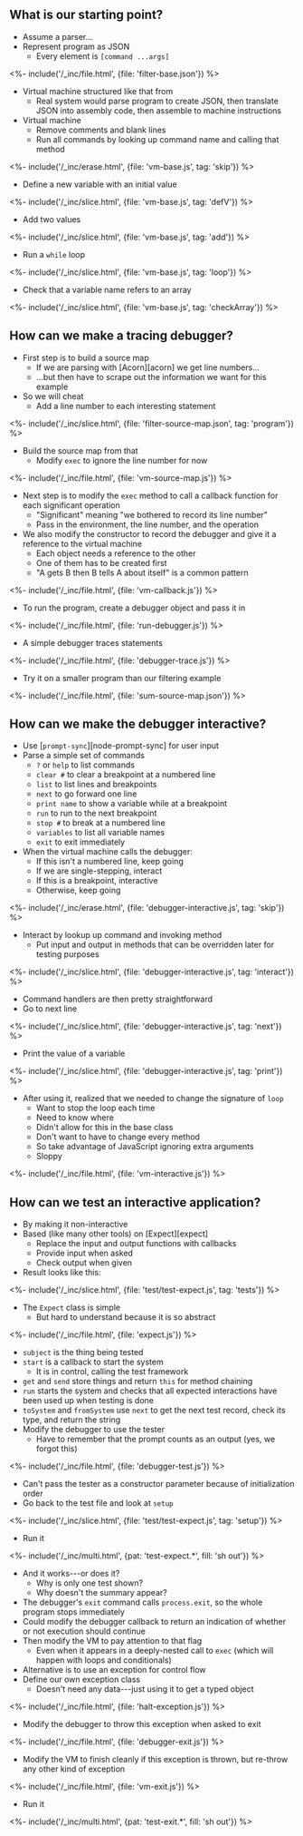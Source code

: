 ---
---

## What is our starting point?

-   Assume a parser...
-   Represent program as JSON
    -   Every element is `[command ...args]`

<%- include('/_inc/file.html', {file: 'filter-base.json'}) %>

-   Virtual machine structured like that from <xref key="virtual-machine"></xref>
    -   Real system would parse program to create JSON, then translate JSON into assembly code, then assemble to machine instructions
-   Virtual machine
    -   Remove comments and blank lines
    -   Run all commands by looking up command name and calling that method

<%- include('/_inc/erase.html', {file: 'vm-base.js', tag: 'skip'}) %>

-   Define a new variable with an initial value

<%- include('/_inc/slice.html', {file: 'vm-base.js', tag: 'defV'}) %>

-   Add two values

<%- include('/_inc/slice.html', {file: 'vm-base.js', tag: 'add'}) %>

-   Run a `while` loop

<%- include('/_inc/slice.html', {file: 'vm-base.js', tag: 'loop'}) %>

-   Check that a variable name refers to an array

<%- include('/_inc/slice.html', {file: 'vm-base.js', tag: 'checkArray'}) %>

## How can we make a tracing debugger?

-   First step is to build a <g key="source_map">source map</g>
    -   If we are parsing with [Acorn][acorn] we get line numbers...
    -   ...but then have to scrape out the information we want for this example
-   So we will cheat
    -   Add a line number to each interesting statement

<%- include('/_inc/slice.html', {file: 'filter-source-map.json', tag: 'program'}) %>

-   Build the source map from that
    -   Modify `exec` to ignore the line number for now

<%- include('/_inc/file.html', {file: 'vm-source-map.js'}) %>

-   Next step is to modify the `exec` method to call a callback function for each significant operation
    -   "Significant" meaning "we bothered to record its line number"
    -   Pass in the environment, the line number, and the operation
-   We also modify the constructor to record the debugger and give it a reference to the virtual machine
    -   Each object needs a reference to the other
    -   One of them has to be created first
    -   "A gets B then B tells A about itself" is a common pattern

<%- include('/_inc/file.html', {file: 'vm-callback.js'}) %>

-   To run the program, create a debugger object and pass it in

<%- include('/_inc/file.html', {file: 'run-debugger.js'}) %>

-   A simple debugger traces statements

<%- include('/_inc/file.html', {file: 'debugger-trace.js'}) %>

-   Try it on a smaller program than our filtering example

<%- include('/_inc/file.html', {file: 'sum-source-map.json'}) %>

## How can we make the debugger interactive?

-   Use [`prompt-sync`][node-prompt-sync] for user input
-   Parse a simple set of commands
    -   `?` or `help` to list commands
    -   `clear #` to clear a breakpoint at a numbered line
    -   `list` to list lines and breakpoints
    -   `next` to go forward one line
    -   `print name` to show a variable while at a breakpoint
    -   `run` to run to the next breakpoint
    -   `stop #` to break at a numbered line
    -   `variables` to list all variable names
    -   `exit` to exit immediately
-   When the virtual machine calls the debugger:
    -   If this isn't a numbered line, keep going
    -   If we are single-stepping, interact
    -   If this is a breakpoint, interactive
    -   Otherwise, keep going

<%- include('/_inc/erase.html', {file: 'debugger-interactive.js', tag: 'skip'}) %>

-   Interact by lookup up command and invoking method
    -   Put input and output in methods that can be overridden later for testing purposes

<%- include('/_inc/slice.html', {file: 'debugger-interactive.js', tag: 'interact'}) %>

-   Command handlers are then pretty straightforward
-   Go to next line

<%- include('/_inc/slice.html', {file: 'debugger-interactive.js', tag: 'next'}) %>

-   Print the value of a variable

<%- include('/_inc/slice.html', {file: 'debugger-interactive.js', tag: 'print'}) %>

-   After using it, realized that we needed to change the signature of `loop`
    -   Want to stop the loop each time
    -   Need to know where
    -   Didn't allow for this in the base class
    -   Don't want to have to change every method
    -   So take advantage of JavaScript ignoring extra arguments
    -   Sloppy

<%- include('/_inc/file.html', {file: 'vm-interactive.js'}) %>

## How can we test an interactive application?

-   By making it non-interactive
-   Based (like many other tools) on [Expect][expect]
    -   Replace the input and output functions with callbacks
    -   Provide input when asked
    -   Check output when given
-   Result looks like this:

<%- include('/_inc/slice.html', {file: 'test/test-expect.js', tag: 'tests'}) %>

-   The `Expect` class is simple
    -   But hard to understand because it is so abstract

<%- include('/_inc/file.html', {file: 'expect.js'}) %>

-   `subject` is the thing being tested
-   `start` is a callback to start the system
    -   It is in control, calling the test framework
-   `get` and `send` store things and return `this` for method chaining
-   `run` starts the system and checks that all expected interactions have been used up when testing is done
-   `toSystem` and `fromSystem` use `next` to get the next test record, check its type, and return the string
-   Modify the debugger to use the tester
    -   Have to remember that the prompt counts as an output (yes, we forgot this)

<%- include('/_inc/file.html', {file: 'debugger-test.js'}) %>

-   Can't pass the tester as a constructor parameter because of initialization order
-   Go back to the test file and look at `setup`

<%- include('/_inc/slice.html', {file: 'test/test-expect.js', tag: 'setup'}) %>

-   Run it

<%- include('/_inc/multi.html', {pat: 'test-expect.*', fill: 'sh out'}) %>

-   And it works---or does it?
    -   Why is only one test shown?
    -   Why doesn't the summary appear?
-   The debugger's `exit` command calls `process.exit`, so the whole program stops immediately
-   Could modify the debugger callback to return an indication of whether or not execution should continue
-   Then modify the VM to pay attention to that flag
    -   Even when it appears in a deeply-nested call to `exec` (which will happen with loops and conditionals)
-   Alternative is to use an exception for control flow
-   Define our own exception class
    -   Doesn't need any data---just using it to get a typed object

<%- include('/_inc/file.html', {file: 'halt-exception.js'}) %>

-   Modify the debugger to throw this exception when asked to exit

<%- include('/_inc/file.html', {file: 'debugger-exit.js'}) %>

-   Modify the VM to finish cleanly if this exception is thrown, but re-throw any other kind of exception

<%- include('/_inc/file.html', {file: 'vm-exit.js'}) %>

-   Run it

<%- include('/_inc/multi.html', {pat: 'test-exit.*', fill: 'sh out'}) %>
